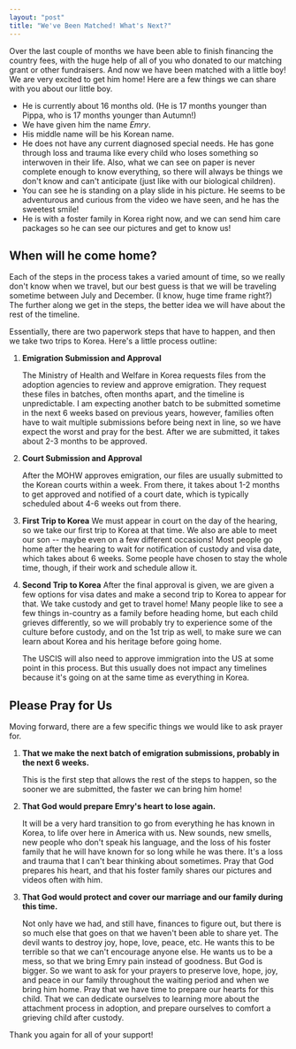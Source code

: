 ```yaml
---
layout: "post"
title: "We've Been Matched! What's Next?"
---
```


Over the last couple of months we have been able to finish financing the country fees, with the huge help of all of you who donated to our matching grant or other fundraisers. And now we have been matched with a little boy! We are very excited to get him home! Here are a few things we can share with you about our little boy.

* He is currently about 16 months old. (He is 17 months younger than Pippa, who is 17 months younger than Autumn!)
* We have given him the name _Emry_.
* His middle name will be his Korean name.
* He does not have any current diagnosed special needs. He has gone through loss and trauma like every child who loses something so interwoven in their life. Also, what we can see on paper is never complete enough to know everything, so there will always be things we don't know and can't anticipate (just like with our biological children).
* You can see he is standing on a play slide in his picture. He seems to be adventurous and curious from the video we have seen, and he has the sweetest smile!
* He is with a foster family in Korea right now, and we can send him care packages so he can see our pictures and get to know us!

## When will he come home?

Each of the steps in the process takes a varied amount of time, so we really don't know when we travel, but our best guess is that we will be traveling sometime between July and December. (I know, huge time frame right?) The further along we get in the steps, the better idea we will have about the rest of the timeline.

Essentially, there are two paperwork steps that have to happen, and then we take two trips to Korea. Here's a little process outline:

1. **Emigration Submission and Approval**

    The Ministry of Health and Welfare in Korea requests files from the adoption agencies to review and approve emigration. They request these files in batches, often months apart, and the timeline is unpredictable. I am expecting another batch to be submitted sometime in the next 6 weeks based on previous years, however, families often have to wait multiple submissions before being next in line, so we have expect the worst and pray for the best. After we are submitted, it takes about 2-3 months to be approved.

2. **Court Submission and Approval**

    After the MOHW approves emigration, our files are usually submitted to the Korean courts within a week. From there, it takes about 1-2 months to get approved and notified of a court date, which is typically scheduled about 4-6 weeks out from there.

3. **First Trip to Korea**
    We must appear in court on the day of the hearing, so we take our first trip to Korea at that time. We also are able to meet our son -- maybe even on a few different occasions! Most people go home after the hearing to wait for notification of custody and visa date, which takes about 6 weeks. Some people have chosen to stay the whole time, though, if their work and schedule allow it.

4. **Second Trip to Korea**
    After the final approval is given, we are given a few options for visa dates and make a second trip to Korea to appear for that. We take custody and get to travel home! Many people like to see a few things in-country as a family before heading home, but each child grieves differently, so we will probably try to experience some of the culture before custody, and on the 1st trip as well, to make sure we can learn about Korea and his heritage before going home.

    The USCIS will also need to approve immigration into the US at some point in this process. But this usually does not impact any timelines because it's going on at the same time as everything in Korea.

## Please Pray for Us

Moving forward, there are a few specific things we would like to ask prayer for.

1. **That we make the next batch of emigration submissions, probably in the next 6 weeks.**

    This is the first step that allows the rest of the steps to happen, so the sooner we are submitted, the faster we can bring him home!

2. **That God would prepare Emry's heart to lose again.**

    It will be a very hard transition to go from everything he has known in Korea, to life over here in America with us. New sounds, new smells, new people who don't speak his language, and the loss of his foster family that he will have known for so long while he was there. It's a loss and trauma that I can't bear thinking about sometimes. Pray that God prepares his heart, and that his foster family shares our pictures and videos often with him.

3. **That God would protect and cover our marriage and our family during this time.**

    Not only have we had, and still have, finances to figure out, but there is so much else that goes on that we haven't been able to share yet. The devil wants to destroy joy, hope, love, peace, etc. He wants this to be terrible so that we can't encourage anyone else. He wants us to be a mess, so that we bring Emry pain instead of goodness. But God is bigger. So we want to ask for your prayers to preserve love, hope, joy, and peace in our family throughout the waiting period and when we bring him home. Pray that we have time to prepare our hearts for this child. That we can dedicate ourselves to learning more about the attachment process in adoption, and prepare ourselves to comfort a grieving child after custody.

Thank you again for all of your support!

